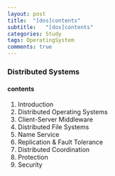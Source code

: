 ```yaml
---
layout: post
title:  "[dos]contents"
subtitle:   "[dos]contents"
categories: Study
tags: OperatingSystem
comments: true
---
```


### Distributed Systems

#### contents

1. Introduction
2. Distributed Operating Systems
3. Client-Server Middleware
4. Distributed File Systems
5. Name Service
6. Replication & Fault Tolerance
7. Distributed Coordination
8. Protection
9. Security
